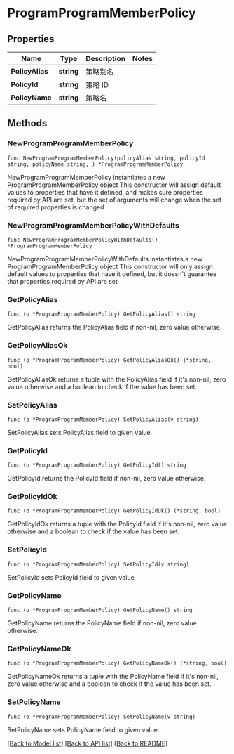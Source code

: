 # ProgramProgramMemberPolicy

## Properties

Name | Type | Description | Notes
------------ | ------------- | ------------- | -------------
**PolicyAlias** | **string** | 策略别名 | 
**PolicyId** | **string** | 策略 ID | 
**PolicyName** | **string** | 策略名 | 

## Methods

### NewProgramProgramMemberPolicy

`func NewProgramProgramMemberPolicy(policyAlias string, policyId string, policyName string, ) *ProgramProgramMemberPolicy`

NewProgramProgramMemberPolicy instantiates a new ProgramProgramMemberPolicy object
This constructor will assign default values to properties that have it defined,
and makes sure properties required by API are set, but the set of arguments
will change when the set of required properties is changed

### NewProgramProgramMemberPolicyWithDefaults

`func NewProgramProgramMemberPolicyWithDefaults() *ProgramProgramMemberPolicy`

NewProgramProgramMemberPolicyWithDefaults instantiates a new ProgramProgramMemberPolicy object
This constructor will only assign default values to properties that have it defined,
but it doesn't guarantee that properties required by API are set

### GetPolicyAlias

`func (o *ProgramProgramMemberPolicy) GetPolicyAlias() string`

GetPolicyAlias returns the PolicyAlias field if non-nil, zero value otherwise.

### GetPolicyAliasOk

`func (o *ProgramProgramMemberPolicy) GetPolicyAliasOk() (*string, bool)`

GetPolicyAliasOk returns a tuple with the PolicyAlias field if it's non-nil, zero value otherwise
and a boolean to check if the value has been set.

### SetPolicyAlias

`func (o *ProgramProgramMemberPolicy) SetPolicyAlias(v string)`

SetPolicyAlias sets PolicyAlias field to given value.


### GetPolicyId

`func (o *ProgramProgramMemberPolicy) GetPolicyId() string`

GetPolicyId returns the PolicyId field if non-nil, zero value otherwise.

### GetPolicyIdOk

`func (o *ProgramProgramMemberPolicy) GetPolicyIdOk() (*string, bool)`

GetPolicyIdOk returns a tuple with the PolicyId field if it's non-nil, zero value otherwise
and a boolean to check if the value has been set.

### SetPolicyId

`func (o *ProgramProgramMemberPolicy) SetPolicyId(v string)`

SetPolicyId sets PolicyId field to given value.


### GetPolicyName

`func (o *ProgramProgramMemberPolicy) GetPolicyName() string`

GetPolicyName returns the PolicyName field if non-nil, zero value otherwise.

### GetPolicyNameOk

`func (o *ProgramProgramMemberPolicy) GetPolicyNameOk() (*string, bool)`

GetPolicyNameOk returns a tuple with the PolicyName field if it's non-nil, zero value otherwise
and a boolean to check if the value has been set.

### SetPolicyName

`func (o *ProgramProgramMemberPolicy) SetPolicyName(v string)`

SetPolicyName sets PolicyName field to given value.



[[Back to Model list]](../README.md#documentation-for-models) [[Back to API list]](../README.md#documentation-for-api-endpoints) [[Back to README]](../README.md)


